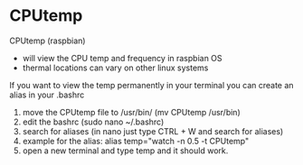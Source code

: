 # CPUtemp
CPUtemp (raspbian)
 - will view the CPU temp and frequency in raspbian OS
 - thermal locations can vary on other linux systems
 
 
 If you want to view the temp permanently in your terminal you can create an alias in your .bashrc
 1. move the CPUtemp file to /usr/bin/ (mv CPUtemp /usr/bin)
 2. edit the bashrc (sudo nano ~/.bashrc)
 3. search for aliases (in nano just type CTRL + W and search for aliases)
 4. example for the alias: alias temp="watch -n 0.5 -t CPUtemp"
 5. open a new terminal and type temp and it should work.
 
 
